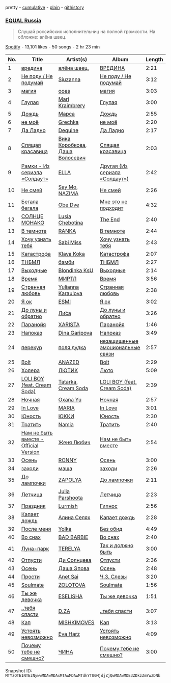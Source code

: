 pretty - [cumulative](/playlists/cumulative/37i9dQZF1DWWgdl6IRdIlO.md) - [plain](/playlists/plain/37i9dQZF1DWWgdl6IRdIlO) - [githistory](https://github.githistory.xyz/mackorone/spotify-playlist-archive/blob/main/playlists/plain/37i9dQZF1DWWgdl6IRdIlO)

### [EQUAL Russia](https://open.spotify.com/playlist/37i9dQZF1DWWgdl6IRdIlO)

> Слушай российских исполнительниц на полной громкости\. На обложке: алёна швец.

[Spotify](https://open.spotify.com/user/spotify) - 13,101 likes - 50 songs - 2 hr 23 min

| No. | Title | Artist(s) | Album | Length |
|---|---|---|---|---|
| 1 | [вредина](https://open.spotify.com/track/7z5d2KNHm2prczVHmSdWBz) | [алёна швец.](https://open.spotify.com/artist/7m9RH1V73dYjGv8RgGP39c) | [ВРЕДИНА](https://open.spotify.com/album/7xLJ1srg7cLX0bB5BKMV5g) | 2:21 |
| 2 | [Не поду / Не подумай](https://open.spotify.com/track/2cbCM0eLA6n7nquthQvEyE) | [Siuzanna](https://open.spotify.com/artist/6Gk9dBiOslC7BfljIWmzj2) | [Не поду / Не подумай](https://open.spotify.com/album/33BNKBRVsW4muPHiEhq93w) | 3:12 |
| 3 | [магия](https://open.spotify.com/track/41dtNH6BYBeE7j1FWE52uo) | [ooes](https://open.spotify.com/artist/0aXi5kveuKNm6t5vGVeUBM) | [магия](https://open.spotify.com/album/30LoezKSH0g5lt5HlEssrg) | 3:03 |
| 4 | [Глупая](https://open.spotify.com/track/6SR3tP1KzWqWaeZP6nspIP) | [Mari Kraimbrery](https://open.spotify.com/artist/52OqFsDacV87Zx7BfXuw2i) | [Глупая](https://open.spotify.com/album/4dR5v5euGqpeiUJcU8qifK) | 3:00 |
| 5 | [Дождь](https://open.spotify.com/track/10prvU8Wp29vbglFMPiEMS) | [Марса](https://open.spotify.com/artist/5soG5WuV8BRVMrQbG7z4Yv) | [Дождь](https://open.spotify.com/album/4Ep96jnldPdEJTH6M3kIHX) | 2:55 |
| 6 | [не моё](https://open.spotify.com/track/4OmwiH0r6Q7RoULV69mwpj) | [Grechka](https://open.spotify.com/artist/61YHPtwv3WNByXbiX8cYFF) | [не моё](https://open.spotify.com/album/58XtEQj2rCwteXhCwlYN8a) | 2:20 |
| 7 | [Да Ладно](https://open.spotify.com/track/3hlTY3bkpAUtwt3KurAYoH) | [Dequine](https://open.spotify.com/artist/4bHmhxuaNNq6TilJX8oCUY) | [Да Ладно](https://open.spotify.com/album/2fES9INwkStqKaUCqAGKu1) | 2:17 |
| 8 | [Спящая красавица](https://open.spotify.com/track/65MlW941xdUSJ3hVEZTnTl) | [Вика Коробкова](https://open.spotify.com/artist/3nbSutCIwgH9nLP3100Wfy), [Даша Волосевич](https://open.spotify.com/artist/5wIlndcnmFNhgAlXrfIxb8) | [Спящая красавица](https://open.spotify.com/album/6TPmPly5f3drHdfOo1ufTq) | 2:03 |
| 9 | [Рамки \- Из сериала «Солдаут»](https://open.spotify.com/track/4NbKY37OkZswUnUFA2ty05) | [ELLA](https://open.spotify.com/artist/3Ppw3oP5nRqYhoGRDvhuUr) | [Другая \(Из сериала «Солдаут»\)](https://open.spotify.com/album/7vDCp8iDtKsR9EH7b9hjS0) | 2:42 |
| 10 | [Не смей](https://open.spotify.com/track/4iH60IirQ1Bw79w83PC1u2) | [Say Mo](https://open.spotify.com/artist/4m0SRqbCQvBLrk4MO0nML4), [NAZIMA](https://open.spotify.com/artist/7o2i4F3yH23usLaKvaSGMG) | [Не смей](https://open.spotify.com/album/1pAymZgL1aPP5NSGyfPFn5) | 2:26 |
| 11 | [Бегала бегала](https://open.spotify.com/track/5tG1E5b5FhmD1nZnqH2mX1) | [Obe Dve](https://open.spotify.com/artist/7pmh8z3Pzz2u68OmucFSZz) | [Мне это не подходит](https://open.spotify.com/album/5Z8TQbHUMa23ln2zGfkdDp) | 4:32 |
| 12 | [СОЛНЦЕ МОНАКО](https://open.spotify.com/track/5YDBHDEIgWkfairCJgGApW) | [Lusia Chebotina](https://open.spotify.com/artist/6HaPN2wOlwvk2sJvJrF0a5) | [The End](https://open.spotify.com/album/2kpQdTViWoif00s7H353ri) | 2:40 |
| 13 | [В темноте](https://open.spotify.com/track/0RcD7wYMtMKibGQOyeB4NM) | [RANKA](https://open.spotify.com/artist/1LlPvdDDDxLuIr1elGHy1Q) | [В темноте](https://open.spotify.com/album/6RBuiY7Mzs4wO45lomsZf1) | 2:44 |
| 14 | [Хочу узнать тебя](https://open.spotify.com/track/51tk8E4YBusSd8xlLhtXj4) | [Sabi Miss](https://open.spotify.com/artist/5wC0YI0WGKnnJyN86L1SdT) | [Хочу узнать тебя](https://open.spotify.com/album/5geO3XTJcsH7M1JOeEUQwX) | 2:43 |
| 15 | [Катастрофа](https://open.spotify.com/track/3mZ7GgA2cA6YW2yhwBl75K) | [Klava Koka](https://open.spotify.com/artist/1I8cwnCuQZfi6C1eZVrRIF) | [Катастрофа](https://open.spotify.com/album/3tsIRxdKmZ888CPUmYEoW5) | 2:07 |
| 16 | [ТНБМЛ](https://open.spotify.com/track/3kzt4ZkO3Q817FNHgNOVx8) | [бэмби](https://open.spotify.com/artist/6Tzw04go6vVPd2G0NMH5x5) | [ТНБМЛ](https://open.spotify.com/album/2D2IbMZ4r1PkCPBt26RHem) | 2:27 |
| 17 | [Выходные](https://open.spotify.com/track/3UMcQrZddxp2yX9WAj1cKH) | [Blondinka KsU](https://open.spotify.com/artist/1g9pzRy0QLdhIXSe4N811p) | [Выходные](https://open.spotify.com/album/4A6bYpgDTQqhBd6pzTqXhR) | 2:14 |
| 18 | [Время](https://open.spotify.com/track/6Dv1zVq3fuF7y6145B2XGg) | [МИРТЛ](https://open.spotify.com/artist/1gLBgIOGnsp0aeIUGYlH4m) | [Время](https://open.spotify.com/album/4HtAt28EsXGsYHqta6yOcg) | 3:56 |
| 19 | [Странная любовь](https://open.spotify.com/track/1cmKV45quEUWxqkBICzDDF) | [Yulianna Karaulova](https://open.spotify.com/artist/09tP2EPNNwU20jaHUgXBG2) | [Странная любовь](https://open.spotify.com/album/0EqzO3Iz4n3YofBaqrzyyi) | 2:38 |
| 20 | [Я ок](https://open.spotify.com/track/5ZrSOP2kjp6QWr7Y7F9pWa) | [ESMI](https://open.spotify.com/artist/2eqkuoWXLUOoAmK2a7CEkX) | [Я ок](https://open.spotify.com/album/5eApa6KoEXGjuJru8W5PEL) | 3:02 |
| 21 | [До луны и обратно](https://open.spotify.com/track/3PPz7AZY4agstqJGHjJRPA) | [Ли́са](https://open.spotify.com/artist/2Drb6zIXJwX1aFfLwaOVyI) | [До луны и обратно](https://open.spotify.com/album/2D3az9e8Pplejwge5hWWSi) | 3:26 |
| 22 | [Паранойя](https://open.spotify.com/track/0XDH6lTEAsgeU2RsFhOQ6K) | [XARISTA](https://open.spotify.com/artist/5yxsMZdRUQtcRNGbQFX4zX) | [Паранойя](https://open.spotify.com/album/0NdpogGHqnzQNbBUZM1bpE) | 1:46 |
| 23 | [Напоказ](https://open.spotify.com/track/5OC0Gi52C5nij3s7HSmlj5) | [Dina Garipova](https://open.spotify.com/artist/6WmDL6HSiWK6PtqbFNhUa2) | [Напоказ](https://open.spotify.com/album/1LT8GH4wVqKf4JqzzmJ5J5) | 3:49 |
| 24 | [перекур](https://open.spotify.com/track/4eNBkmqZHbQE7caLZC2muU) | [поля дудка](https://open.spotify.com/artist/54R8eLOBkvllsNNU48mMyb) | [незащищенные эмоциональные связи](https://open.spotify.com/album/56enkoGwmWf3EmIs5stYld) | 2:57 |
| 25 | [Bolt](https://open.spotify.com/track/4lBTzrOGTq8vxVZYwhYqWQ) | [ANAZED](https://open.spotify.com/artist/3Uk305Q7Tf5kEm1HUtQy5Q) | [Bolt](https://open.spotify.com/album/1FHhCW43VpmlpYbq7XZPAF) | 2:29 |
| 26 | [Холера](https://open.spotify.com/track/5D24rsDsO8OrWxKrkeHLrC) | [ЛЮТИК](https://open.spotify.com/artist/2JCQH5ImyTbyY7YHEgY5DJ) | [Люто](https://open.spotify.com/album/0FAN7dCNKuD4qq1ADM8Fu4) | 5:09 |
| 27 | [LOLI BOY \(feat\. Cream Soda\)](https://open.spotify.com/track/3o7cE8c7YuJuAwfBn6YsIo) | [Tatarka](https://open.spotify.com/artist/6AskOVL13sRjMWnL45lxp0), [Cream Soda](https://open.spotify.com/artist/0QTO0QZDjoyXxRtIgAU4GY) | [LOLI BOY \(feat\. Cream Soda\)](https://open.spotify.com/album/2ynuq97ZQJeaiyAcQQFora) | 2:39 |
| 28 | [Ночная](https://open.spotify.com/track/27UxCJDIM7pGL1F9FdQVJ1) | [Oxana Yu](https://open.spotify.com/artist/2TOSvG4U8NLvCKLB6sjMOY) | [Ночная](https://open.spotify.com/album/6lYXyFqtcwRwk1v0Vo8mlt) | 2:57 |
| 29 | [In Love](https://open.spotify.com/track/6veg8ySLdlsOoqq6OHbpgt) | [MARIA](https://open.spotify.com/artist/3LjF4vRUTiIuYG5ECz4fUv) | [In Love](https://open.spotify.com/album/01z1LfnFL8cyFzkS53OMVt) | 3:01 |
| 30 | [Юность](https://open.spotify.com/track/2mxvkiK4xmJlE64Ygt1aE5) | [ЮККИ](https://open.spotify.com/artist/1s7BFIUdKAo88vzxWvf2ol) | [Юность](https://open.spotify.com/album/5CaDMXFRYZMn4WfpQDMPu3) | 2:30 |
| 31 | [Тратить](https://open.spotify.com/track/45vgbR4YQ6ysgd2sLQKi4k) | [Namia](https://open.spotify.com/artist/4GIrkFILQrTv7NkOhFDdku) | [Тратить](https://open.spotify.com/album/1L1BYMwJ8vZ4fBs2pyWdUz) | 2:40 |
| 32 | [Нам не быть вместе \- Official Version](https://open.spotify.com/track/1oGaFZTsIELkUBi3UOOZUj) | [Женя Любич](https://open.spotify.com/artist/39t0Gw2YHcOu6GdEw4V7SA) | [Нам не быть вместе](https://open.spotify.com/album/0eG6Y7XNcScwVYspPrmjdb) | 2:54 |
| 33 | [Осень](https://open.spotify.com/track/6w7xAvDtRjjU68DR0QB18r) | [RONNY](https://open.spotify.com/artist/749WA0gkeFs3JoSReWPDbD) | [Осень](https://open.spotify.com/album/0CciYDQMI9KJcFPymmLDbq) | 3:00 |
| 34 | [заходи](https://open.spotify.com/track/2h4a9su5z1zqCYZvdgyzVN) | [маша](https://open.spotify.com/artist/19ziKnXx25rNNlc8JthZH9) | [заходи](https://open.spotify.com/album/1AGNjJX6uxx2ZhIghgvK4K) | 2:26 |
| 35 | [До лампочки](https://open.spotify.com/track/2cA92ie13fQKxiaYzhsygd) | [ZAPOLYA](https://open.spotify.com/artist/55zK8WpUcGbdvtU7Apjeb7) | [До лампочки](https://open.spotify.com/album/3MiXUjvT0S7ZDifyDFUBeD) | 2:11 |
| 36 | [Летчица](https://open.spotify.com/track/4u1aioysQCEnFMrOtXXJPc) | [Julia Parshoota](https://open.spotify.com/artist/0xNjXe7jad9rgX5KxCbuFD) | [Летчица](https://open.spotify.com/album/6OIREkTWqMW1pAFAD5A40e) | 2:23 |
| 37 | [Праздник](https://open.spotify.com/track/5bklxZ0jZNVYL5wqWHz6jg) | [Lurmish](https://open.spotify.com/artist/2auT011jEBV2viu2oRTmGh) | [Гипнос](https://open.spotify.com/album/7utFWwwaStXWB7QEJt8a4N) | 2:56 |
| 38 | [Капает дождь](https://open.spotify.com/track/03o1YLy6lNfuCo2iRwKyXp) | [Алина Селях](https://open.spotify.com/artist/5hm9Fq9Cxu0G5CPaZuHDuw) | [Капает дождь](https://open.spotify.com/album/7hv4kEgSXyRFsxrorQ4E9H) | 2:28 |
| 39 | [После меня](https://open.spotify.com/track/6pndaBpBkupH2qYKRynlDs) | [Yolka](https://open.spotify.com/artist/1PAvmfu0TKYSVVWGl3uJNC) | [Без обид](https://open.spotify.com/album/0gEYrRgTjaNiwriPRDH2ND) | 4:49 |
| 40 | [Во снах](https://open.spotify.com/track/2LCWIqC3CoFL0yQaF6v2V1) | [BAD BARBIE](https://open.spotify.com/artist/51hGV9D7k523NCm5l6vhJh) | [Во снах](https://open.spotify.com/album/2HLMtxJpDPX5nUVEgaXFZE) | 2:40 |
| 41 | [Луна\-парк](https://open.spotify.com/track/60e5HZldTqbGHvCAgQlarL) | [TERELYA](https://open.spotify.com/artist/5X2730bIYYd1ZzO4q2doAq) | [Так и должно быть](https://open.spotify.com/album/3gXOUhu4snELDuHRMdoxYv) | 3:00 |
| 42 | [Отпусти](https://open.spotify.com/track/4OCQQFWWHxn0GTCEOIGQPf) | [Ди Солнцева](https://open.spotify.com/artist/2MRX991He6xtfZdy50V2J7) | [Отпусти](https://open.spotify.com/album/15IoHqmm73vT5B9xiT6cv9) | 2:36 |
| 43 | [Осень](https://open.spotify.com/track/5MBpbx1kbZozkvBydokj93) | [Даша Эпова](https://open.spotify.com/artist/3r9aSKllcEg72U1Ez5bxdL) | [Осень](https://open.spotify.com/album/3aqOYaawkjgVi5sRmAsv9c) | 2:48 |
| 44 | [Прости](https://open.spotify.com/track/63MUnGn7dQWMEdUYv7KNUp) | [Anet Sai](https://open.spotify.com/artist/36zuRyk8TRIW3TX6ocDcZU) | [Ч.3\. Слезы](https://open.spotify.com/album/4sS8DuXgeJTK4iMPh0gkfC) | 3:20 |
| 45 | [Soulmate](https://open.spotify.com/track/0Pkf9gwNCW6ShxOnVLacDr) | [ZOLOTOVA](https://open.spotify.com/artist/49BvamFTTLjX1Yt1L2dUAQ) | [Soulmate](https://open.spotify.com/album/33Uk0FnJVeeyZ47f57wai3) | 1:56 |
| 46 | [Ты же девочка](https://open.spotify.com/track/3Ak0lDpjHiEYMNnlZw3cBt) | [ESELISHA](https://open.spotify.com/artist/5bNRVyulb3jLRbGj5zfRHE) | [Ты же девочка](https://open.spotify.com/album/24Nbz1LQfcB6kkCepu0bTy) | 1:51 |
| 47 | [..тебя спасти](https://open.spotify.com/track/2BwqsElnkAgstBLQeWcR1o) | [D.ZA](https://open.spotify.com/artist/0YpnpFmgUF4QVaJxnroM4t) | [..тебя спасти](https://open.spotify.com/album/3UzQXDkU1VSilYb7UqVnRU) | 3:07 |
| 48 | [Кап](https://open.spotify.com/track/1OIYvENTtkBN4jAzyfgQNO) | [MISHKIMOVES](https://open.spotify.com/artist/3tPi8PgEaRRBE1KImqZJXY) | [Кап](https://open.spotify.com/album/08uHe1ruz7ZTWMOhUfddo8) | 3:13 |
| 49 | [Устоять невозможно](https://open.spotify.com/track/4Q57INbgv5cBaFTMizBkiC) | [Eva Harz](https://open.spotify.com/artist/4wr8cLUKY2m9h32LKaSHZg) | [Устоять невозможно](https://open.spotify.com/album/0WlTOEAX9eAoSRUtP357FB) | 4:09 |
| 50 | [Почему тебе не смешно?](https://open.spotify.com/track/7FXddBAPBra9ECpxEg86kZ) | [ЧИНА](https://open.spotify.com/artist/3yXSrv2VrjF2qB8sVYIbNw) | [Почему тебе не смешно?](https://open.spotify.com/album/6lqJxwQxzAzSycC2BcVbOi) | 3:00 |

Snapshot ID: `MTYzOTE1NTEzNywwMDAwMDAxMTAwMDAwMTdkYTU0MjdjZjQwMDAwMDE3ZDkzZmYwZDNk`